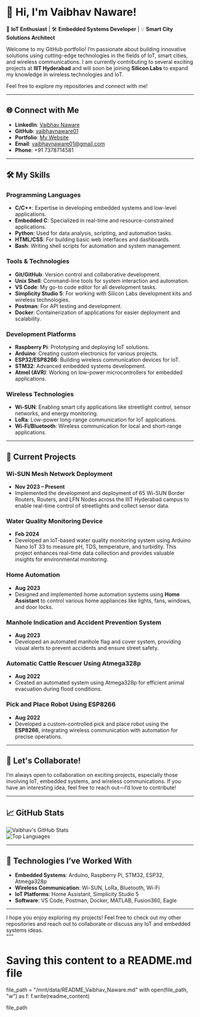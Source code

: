 
# 👋 Hi, I'm Vaibhav Naware!

🚀 **IoT Enthusiast** | 🛠 **Embedded Systems Developer** | 💡 **Smart City Solutions Architect**  

Welcome to my GitHub portfolio! I’m passionate about building innovative solutions using cutting-edge technologies in the fields of IoT, smart cities, and wireless communications. I am currently contributing to several exciting projects at **IIIT Hyderabad** and will soon be joining **Silicon Labs** to expand my knowledge in wireless technologies and IoT.  

Feel free to explore my repositories and connect with me!

---

## 🌐 Connect with Me  

- **LinkedIn**: [Vaibhav Naware](https://www.linkedin.com/in/vaibhav-naware)  
- **GitHub**: [vaibhavnaware01](https://github.com/vaibhavnaware01)  
- **Portfolio**: [My Website](https://github.com/vaibhavnaware01/Portfolio)  
- **Email**: vaibhavnaware01@gmail.com  
- **Phone**: +91 7378714581  

---

## 🛠️ My Skills

### **Programming Languages**  
- **C/C++**: Expertise in developing embedded systems and low-level applications.  
- **Embedded C**: Specialized in real-time and resource-constrained applications.  
- **Python**: Used for data analysis, scripting, and automation tasks.  
- **HTML/CSS**: For building basic web interfaces and dashboards.  
- **Bash**: Writing shell scripts for automation and system management.  

### **Tools & Technologies**  
- **Git/GitHub**: Version control and collaborative development.  
- **Unix Shell**: Command-line tools for system interaction and automation.  
- **VS Code**: My go-to code editor for all development tasks.  
- **Simplicity Studio 5**: For working with Silicon Labs development kits and wireless technologies.  
- **Postman**: For API testing and development.  
- **Docker**: Containerization of applications for easier deployment and scalability.  

### **Development Platforms**  
- **Raspberry Pi**: Prototyping and deploying IoT solutions.  
- **Arduino**: Creating custom electronics for various projects.  
- **ESP32/ESP8266**: Building wireless communication devices for IoT.  
- **STM32**: Advanced embedded systems development.  
- **Atmel (AVR)**: Working on low-power microcontrollers for embedded applications.  

### **Wireless Technologies**  
- **Wi-SUN**: Enabling smart city applications like streetlight control, sensor networks, and energy monitoring.  
- **LoRa**: Low-power long-range communication for IoT applications.  
- **Wi-Fi/Bluetooth**: Wireless communication for local and short-range applications.  

---

## 🌱 Current Projects

### **Wi-SUN Mesh Network Deployment**  
- **Nov 2023 – Present**  
- Implemented the development and deployment of 65 Wi-SUN Border Routers, Routers, and LFN Nodes across the IIIT Hyderabad campus to enable real-time control of streetlights and collect sensor data.  

### **Water Quality Monitoring Device**  
- **Feb 2024**  
- Developed an IoT-based water quality monitoring system using Arduino Nano IoT 33 to measure pH, TDS, temperature, and turbidity. This project enhances real-time data collection and provides valuable insights for environmental monitoring.  

### **Home Automation**  
- **Aug 2023**  
- Designed and implemented home automation systems using **Home Assistant** to control various home appliances like lights, fans, windows, and door locks.  

### **Manhole Indication and Accident Prevention System**  
- **Aug 2023**  
- Developed an automated manhole flag and cover system, providing visual alerts to prevent accidents and ensure street safety.  

### **Automatic Cattle Rescuer Using Atmega328p**  
- **Aug 2022**  
- Created an automated system using Atmega328p for efficient animal evacuation during flood conditions.  

### **Pick and Place Robot Using ESP8266**  
- **Aug 2022**  
- Developed a custom-controlled pick and place robot using the **ESP8266**, integrating wireless communication with automation for precise operations.  

---

## 🤝 Let's Collaborate!

I’m always open to collaboration on exciting projects, especially those involving IoT, embedded systems, and wireless communications. If you have an interesting idea, feel free to reach out—I’d love to contribute!

---

## 📈 GitHub Stats

![Vaibhav's GitHub Stats](https://github-readme-stats.vercel.app/api?username=vaibhavnaware01&show_icons=true&theme=radical)  
![Top Languages](https://github-readme-stats.vercel.app/api/top-langs/?username=vaibhavnaware01&layout=compact&theme=radical)  

---

## 📢 Technologies I’ve Worked With

- **Embedded Systems**: Arduino, Raspberry Pi, STM32, ESP32, Atmega328p  
- **Wireless Communication**: Wi-SUN, LoRa, Bluetooth, Wi-Fi  
- **IoT Platforms**: Home Assistant, Simplicity Studio 5  
- **Software**: VS Code, Postman, Docker, MATLAB, Fusion360, Eagle  

---

I hope you enjoy exploring my projects! Feel free to check out my other repositories and reach out to collaborate or discuss any IoT and embedded systems ideas.  
"""

# Saving this content to a README.md file
file_path = "/mnt/data/README_Vaibhav_Naware.md"
with open(file_path, "w") as f:
    f.write(readme_content)

file_path
